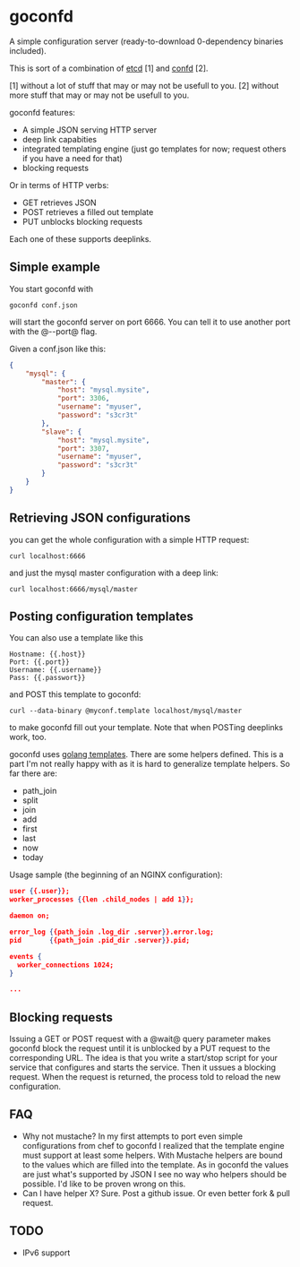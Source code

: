 goconfd
=======

A simple configuration server (ready-to-download 0-dependency binaries included).

This is sort of a combination of [etcd](https://github.com/coreos/etcd) [1] and [confd](https://github.com/kelseyhightower/confd) [2].

[1] without a lot of stuff that may or may not be usefull to you.
[2] without more stuff that may or may not be usefull to you.

goconfd features:

* A simple JSON serving HTTP server
* deep link capabities
* integrated templating engine (just go templates for now; request others if you have a need for that)
* blocking requests

Or in terms of HTTP verbs:

* GET retrieves JSON
* POST retrieves a filled out template
* PUT unblocks blocking requests

Each one of these supports deeplinks.

Simple example
--------------

You start goconfd with

```
goconfd conf.json
```

will start the goconfd server on port 6666. You can tell it to use another port with the @--port@ flag.

Given a conf.json like this:


```json
{
	"mysql": {
		"master": {
			"host": "mysql.mysite",
			"port": 3306,
			"username": "myuser",
			"password": "s3cr3t"
		},
		"slave": {
			"host": "mysql.mysite",
			"port": 3307,
			"username": "myuser",
			"password": "s3cr3t"
		}
	}
}
```

Retrieving JSON configurations
------------------------------

you can get the whole configuration with a simple HTTP request:

```
curl localhost:6666
```

and just the mysql master configuration with a deep link:


```
curl localhost:6666/mysql/master
```

Posting configuration templates
-------------------------------

You can also use a template like this

```
Hostname: {{.host}}
Port: {{.port}}
Username: {{.username}}
Pass: {{.passwort}}
```

and POST this template to goconfd:

```
curl --data-binary @myconf.template localhost/mysql/master
```

to make goconfd fill out your template. Note that when POSTing deeplinks work, too.

goconfd uses [golang templates](http://golang.org/pkg/text/template/). There are some helpers defined. This is a part I'm not really happy with as it is hard to generalize template helpers. So far there are:

* path_join
* split
* join
* add
* first
* last
* now
* today

Usage sample (the beginning of an NGINX configuration):

```json
user {{.user}};
worker_processes {{len .child_nodes | add 1}};

daemon on;

error_log {{path_join .log_dir .server}}.error.log;
pid       {{path_join .pid_dir .server}}.pid;

events {
  worker_connections 1024;
}

...
```

Blocking requests
-----------------

Issuing a GET or POST request with a @wait@ query parameter makes goconfd block the request until it is unblocked by a PUT request to the corresponding URL. The idea is that you write a start/stop script for your service that configures and starts the service. Then it ussues a blocking request. When the request is returned, the process told to reload the new configuration.


FAQ
---

* Why not mustache?
  In my first attempts to port even simple configurations from chef to goconfd I realized that the template engine must support at least some helpers. With Mustache helpers are bound to the values which are filled into the template. As in goconfd the values are just what's supported by JSON I see no way who helpers should be possible. I'd like to be proven wrong on this.
* Can I have helper X?
  Sure. Post a github issue. Or even better fork & pull request.

TODO
----

* IPv6 support

